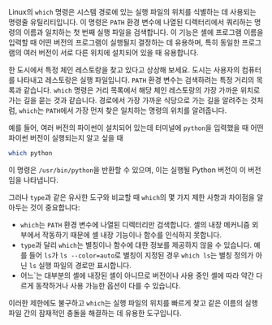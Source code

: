 Linux의 `which` 명령은 시스템 경로에 있는 실행 파일의 위치를 식별하는 데 사용되는 명령줄 유틸리티입니다. 이 명령은 `PATH` 환경 변수에 나열된 디렉터리에서 쿼리하는 명령의 이름과 일치하는 첫 번째 실행 파일을 검색합니다. 이 기능은 셸에 프로그램 이름을 입력할 때 어떤 버전의 프로그램이 실행될지 결정하는 데 유용하며, 특히 동일한 프로그램의 여러 버전이 서로 다른 위치에 설치되어 있을 때 유용합니다.

한 도시에서 특정 체인 레스토랑을 찾고 있다고 상상해 보세요. 도시는 사용자의 컴퓨터를 나타내고 레스토랑은 실행 파일입니다. `PATH` 환경 변수는 검색하려는 특정 거리의 목록과 같습니다. `which` 명령은 거리 목록에서 해당 체인 레스토랑의 가장 가까운 위치로 가는 길을 묻는 것과 같습니다. 경로에서 가장 가까운 식당으로 가는 길을 알려주는 것처럼, `which`는 `PATH`에서 가장 먼저 찾은 일치하는 명령의 위치를 알려줍니다.

예를 들어, 여러 버전의 파이썬이 설치되어 있는데 터미널에 `python`을 입력했을 때 어떤 파이썬 버전이 실행되는지 알고 싶을 때

```bash
which python
```

이 명령은 `/usr/bin/python`을 반환할 수 있으며, 이는 실행될 Python 버전이 이 버전임을 나타냅니다.

그러나 `type`과 같은 유사한 도구와 비교할 때 `which`의 몇 가지 제한 사항과 차이점을 알아두는 것이 중요합니다:

- `which`는 `PATH` 환경 변수에 나열된 디렉터리만 검색합니다. 셸의 내장 메커니즘 외부에서 작동하기 때문에 셸 내장 기능이나 함수를 인식하지 못합니다.
- `type`과 달리 `which`는 별칭이나 함수에 대한 정보를 제공하지 않을 수 있습니다. 예를 들어 `ls`가 `ls --color=auto`로 별칭이 지정된 경우 `which ls`는 별칭 정의가 아닌 `ls` 실행 파일의 경로만 표시합니다.
- 어느`는 대부분의 셸에 내장된 셸이 아니므로 버전이나 사용 중인 셸에 따라 약간 다르게 동작하거나 사용 가능한 옵션이 다를 수 있습니다.

이러한 제한에도 불구하고 `which`는 실행 파일의 위치를 빠르게 찾고 같은 이름의 실행 파일 간의 잠재적인 충돌을 해결하는 데 유용한 도구입니다.
